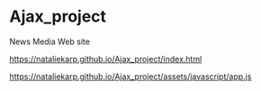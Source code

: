 # Ajax_project

News Media Web site

https://nataliekarp.github.io/Ajax_project/index.html

https://nataliekarp.github.io/Ajax_project/assets/javascript/app.js
